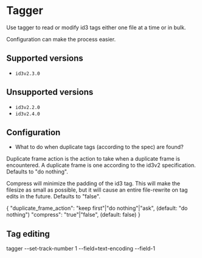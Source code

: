 # Tagger

Use tagger to read or modify id3 tags either one file at a time or in bulk.

Configuration can make the process easier.

## Supported versions

- `id3v2.3.0`

## Unsupported versions

- `id3v2.2.0`
- `id3v2.4.0`

## Configuration

- What to do when duplicate tags (according to the spec) are found?

Duplicate frame action is the action to take when a duplicate frame is encountered. A duplicate frame is one according to the id3v2 specification. Defaults to "do nothing".

Compress will minimize the padding of the id3 tag. This will make the filesize as small as possible, but it will cause an entire file-rewrite on tag edits in the future. Defaults to "false".

{
    "duplicate_frame_action": "keep first"|"do nothing"|"ask", (default: "do nothing")
    "compress": "true"|"false", (default: false)
}

## Tag editing

tagger --set-track-number 1 --field=text-encoding --field-1